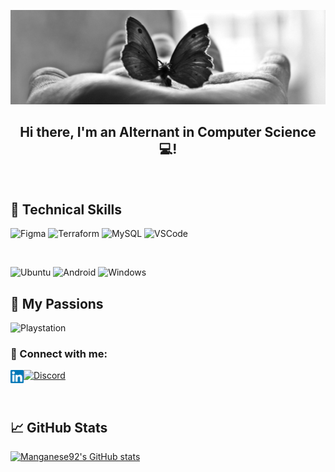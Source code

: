 <p align="center">
  <a href="https://github.com/Manganese92" target="_blank" rel="noreferrer"><img src="./images/Banner.jpeg" alt="my banner"></a>
</p>


<h2 align="center">
Hi there, I'm an Alternant in Computer Science 💻!
</h2>
</br>

## 💼 Technical Skills
![Figma](https://img.shields.io/badge/Figma-F24E1E?style=for-the-badge&logo=figma&logoColor=white)
![Terraform](https://img.shields.io/badge/Terraform-7B42BC?style=for-the-badge&logo=terraform&logoColor=white)
![MySQL](https://img.shields.io/badge/MySQL-005C84?style=for-the-badge&logo=mysql&logoColor=white)
![VSCode](https://img.shields.io/badge/VSCode-0078D4?style=for-the-badge&logo=visual%20studio%20code&logoColor=white)

</br>

![Ubuntu](https://img.shields.io/badge/Ubuntu-E95420?style=for-the-badge&logo=ubuntu&logoColor=white)
![Android](https://img.shields.io/badge/Android-3DDC84?style=for-the-badge&logo=android&logoColor=white)
![Windows](https://img.shields.io/badge/Windows-0078D6?style=for-the-badge&logo=windows&logoColor=white)


## 🌱 My Passions
![Playstation](https://img.shields.io/badge/PlayStation-003791?style=for-the-badge&logo=playstation&logoColor=white)


### 🤝 Connect with me:
<a href="https://www.linkedin.com/in/morgane-regnaut-055402224/"><img align="left" src="https://raw.githubusercontent.com/Manganese92/Manganese92/main/images/linkedin.svg" alt="Yu Shi | LinkedIn" width="21px"/></a>
<a href=""> ![Discord](https://img.shields.io/badge/Discord-5865F2?style=for-the-badge&logo=discord&logoColor=white) </a>

</br>

## 📈 GitHub Stats 
[![Manganese92's GitHub stats](https://github-readme-stats.vercel.app/api?username=Manganese92&show_icons=true&theme=radical)](https://github.com/Manganese92/github-readme-stats)

